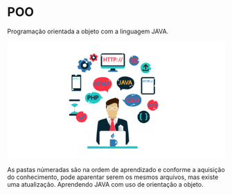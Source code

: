 # POO
Programação orientada a objeto com a linguagem JAVA. 


![logo das linguagens e aprendizados](https://github.com/jtn-san/logica/blob/master/Linguagem.png)

As pastas númeradas são na ordem de aprendizado e conforme a aquisição do conhecimento, pode aparentar serem os mesmos arquivos, mas existe uma atualização. 
Aprendendo JAVA com uso de orientação a objeto.
